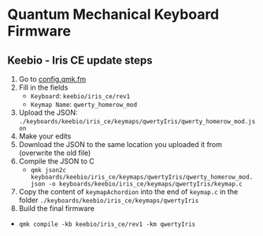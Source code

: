 # Quantum Mechanical Keyboard Firmware

## Keebio - Iris CE update steps

1. Go to [config.qmk.fm](https://config.qmk.fm/)
1. Fill in the fields
    - `Keyboard`: `keebio/iris_ce/rev1`
    - `Keymap Name`: `qwerty_homerow_mod`
1. Upload the JSON: `./keyboards/keebio/iris_ce/keymaps/qwertyIris/qwerty_homerow_mod.json`
1. Make your edits
1. Download the JSON to the same location you uploaded it from (overwrite the old file)
1. Compile the JSON to C
    - `qmk json2c keyboards/keebio/iris_ce/keymaps/qwertyIris/qwerty_homerow_mod.json -o keyboards/keebio/iris_ce/keymaps/qwertyIris/keymap.c`
1. Copy the content of `keymapAchordion` into the end of `keymap.c` in the folder `./keyboards/keebio/iris_ce/keymaps/qwertyIris`
1. Build the final firmware
  - `qmk compile -kb keebio/iris_ce/rev1 -km qwertyIris`

